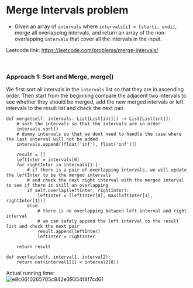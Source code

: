 # Merge Intervals problem
* Given an array of `intervals` where `intervals[i] = [starti, endi]`, merge all overlapping intervals, and return an array of the non-overlapping `intervals` that cover all the intervals in the input.

Leetcode link: https://leetcode.com/problems/merge-intervals/

<br />

### Approach 1: Sort and Merge, merge()
We first sort all intervals in the `intervals` list so that they are in ascending order. Then start from the beginning compare the adjacent two intervals to see whether they should be merged, add the new merged intervals or left intervals to the result list and check the next pair.

```python3
def merge(self, intervals: List[List[int]]) -> List[List[int]]:
    # sort the intervals so that the intervals are in order
    intervals.sort()
    # dummy intervals so that we dont need to handle the case where the last interval will not be added
    intervals.append([float('inf'), float('inf')])

    result = []
    leftInter = intervals[0]
    for rightInter in intervals[1:]:
        # if there is a pair of overlapping intervals, we will update the leftInter to be the merged intervals
        # and check the next right interval with the merged interval to see if there is still an overlapping
        if self.overlap(leftInter, rightInter):
            leftInter = [leftInter[0], max(leftInter[1], rightInter[1])]
        else:
            # there is no overlapping between left interval and right interval
            # we can safely append the left interval to the result list and check the next pair
            result.append(leftInter)
            leftInter = rightInter

    return result

def overlap(self, interval1, interval2):
    return not(interval1[1] < interval2[0])
```

Actual running time:\
![e8c6610265705c842e39354f8f7cd61](https://user-images.githubusercontent.com/25105806/127718009-772dcf43-eb13-42bc-a412-141fa7745909.png)


